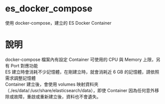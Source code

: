 # es_docker_compose
使用 docker-compose，建立的 ES Docker Container<br>

# 說明
docker-compose 檔案內有設定 Container 可使用的 CPU 與 Memory 上限，另有 Port 對應功能<br>
ES 建立時會消耗不少記憶體，在剛建立時，就會消耗近 6 GB 的記憶體，請依照需求調整記憶體<br>
Container 建立後，會使用 volumes 映射資料夾（./es/data/:/usr/share/elasticsearch/data），即使 Container 因為任何意外移除或故障，重啟或重新建立後，資料也不會遺失。
